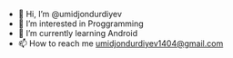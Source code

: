 - 👋 Hi, I’m @umidjondurdiyev
- 👀 I’m interested in Proggramming
- 🌱 I’m currently learning Android
- 📫 How to reach me umidjondurdiyev1404@gmail.com

<!---
umidjondurdiyev/umidjondurdiyev is a ✨ special ✨ repository because its `README.md` (this file) appears on your GitHub profile.
You can click the Preview link to take a look at your changes.
--->
